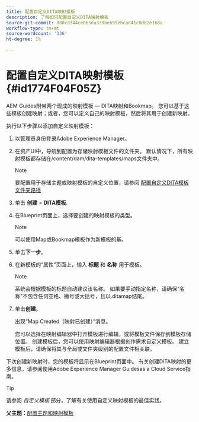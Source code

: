 ```yaml
---
title: 配置自定义DITA映射模板
description: 了解如何配置自定义DITA映射模板
source-git-commit: 880cd344ceb65ea339be699ebcad41c0d62e168a
workflow-type: tm+mt
source-wordcount: '336'
ht-degree: 1%

---
```


# 配置自定义DITA映射模板 {#id1774F04F05Z}

AEM Guides附带两个现成的映射模板 — DITA映射和Bookmap。 您可以基于这些模板创建映射；或者，您可以定义自己的映射模板，然后将其用于创建新映射。

执行以下步骤以添加自定义映射模板：

1. 以管理员身份登录Adobe Experience Manager。

1. 在资产UI中，导航到配置为存储映射模板文件的文件夹。 默认情况下，所有映射模板都存储在/content/dam/dita-templates/maps文件夹中。

   >[!NOTE]
   >
   > 要配置用于存储主题或映射模板的自定义位置，请参阅 [配置自定义DITA模板文件夹路径](conf-template-tags-custom-dita-topic-template.md#id191LCF0095Z)

1. 单击 **创建** \> **DITA模板**.

1. 在Blueprint页面上，选择要创建的映射模板的类型。

   >[!NOTE]
   >
   > 可以使用Map或Bookmap模板作为新模板的基。

1. 单击&#x200B;**下一步**。

1. 在新模板的“属性”页面上，输入 **标题** 和 **名称** 用于模板。

   >[!NOTE]
   >
   > 系统会根据模板的标题自动建议该名称。 如果要手动指定名称，请确保“名称”不包含任何空格、撇号或大括号，且以.ditamap结尾。

1. 单击&#x200B;**创建**。

   出现“Map Created（映射已创建）”消息。

   您可以选择在映射编辑器中打开模板进行编辑，或将模板文件保存到模板存储位置。 创建模板后，您可以使用映射编辑器根据创作需求自定义模板。 建立模板后，请确保将其与全局或文件夹级别的配置文件相关联。


下次创建新映射时，您的模板将显示在Blueprint页面中。 有关创建DITA映射的更多信息，请参阅使用Adobe Experience Manager Guidesas a Cloud Service指南。

>[!TIP]
>
> 请参阅 *自定义模板* 部分，了解有关使用自定义映射模板的最佳实践。

**父主题：**[&#x200B;配置主题和映射模板](conf-template-tags.md)
